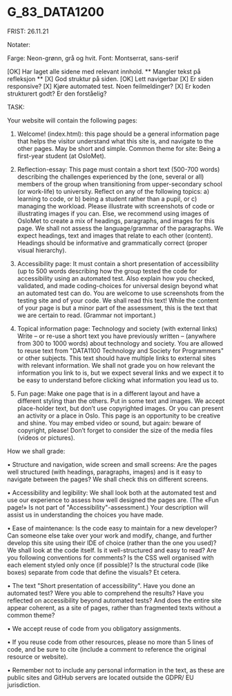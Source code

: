 # G_83_DATA1200

FRIST: 26.11.21


Notater: 

Farge: Neon-grønn, grå og hvit. 
Font: Montserrat, sans-serif 


[OK] Har laget alle sidene med relevant innhold. ** Mangler tekst på refleksjon ** 
[X] God struktur på siden. 
[OK] Lett navigerbar
[X] Er siden responsive?
[X] Kjøre automated test. Noen feilmeldinger? 
[X]  Er koden strukturert godt? Er den forståelig? 




TASK: 

Your website will contain the following pages:
1. Welcome! (index.html): this page should be a general information page
that helps the visitor understand what this site is, and navigate to the
other pages. May be short and simple. Common theme for site: Being a
first-year student (at OsloMet).

2. Reflection-essay: This page must contain a short text (500-700 words)
describing the challenges experienced by the (one, several or all)
members of the group when transitioning from upper-secondary school
(or work-life) to university. Reflect on any of the following topics:
a) learning to code, or
b) being a student rather than a pupil, or
c) managing the workload.
Please illustrate with screenshots of code or illustrating images if you
can. Else, we recommend using images of OsloMet to create a mix of
headings, paragraphs, and images for this page. We shall not assess the
language/grammar of the paragraphs. We expect headings, text and
images that relate to each other (content). Headings should be
informative and grammatically correct (proper visual hierarchy).

3. Accessibility page: It must contain a short presentation of accessibility
(up to 500 words describing how the group tested the code for
accessibility using an automated test. Also explain how you checked,
validated, and made coding-choices for universal design beyond what an
automated test can do. You are welcome to use screenshots from the
testing site and of your code. We shall read this text! While the content of
your page is but a minor part of the assessment, this is the text that we
are certain to read. (Grammar not important.)

4. Topical information page: Technology and society (with external links)
Write – or re-use a short text you have previously written – (anywhere
from 300 to 1000 words) about technology and society. You are allowed
to reuse text from "DATA1100 Technology and Society for Programmers"
or other subjects. This text should have multiple links to external sites
with relevant information. We shall not grade you on how relevant the
information you link to is, but we expect several links and we expect it to
be easy to understand before clicking what information you lead us to.

5. Fun page: Make one page that is in a different layout and have a
different styling than the others. Put in some text and images. We accept
place-holder text, but don’t use copyrighted images. Or you can present
an activity or a place in Oslo. This page is an opportunity to be creative and shine. You may embed video or sound, but again: beware of
copyright, please! Don’t forget to consider the size of the media files
(videos or pictures). 


How we shall grade: 

• Structure and navigation, wide screen and small screens: Are the pages
well structured (with headings, paragraphs, images) and is it easy to
navigate between the pages? We shall check this on different screens.

• Accessibility and legibility: We shall look both at the automated test and
use our experience to assess how well designed the pages are. (The
«Fun page!» Is not part of "Accessibility"-assessment.) Your description
will assist us in understanding the choices you have made.

• Ease of maintenance: Is the code easy to maintain for a new developer?
Can someone else take over your work and modify, change, and further
develop this site using their IDE of choice (rather than the one you
used)? We shall look at the code itself. Is it well-structured and easy to read? Are you following conventions for comments? Is the CSS well
organised with each element styled only once (if possible)? Is the
structural code (like boxes) separate from code that define the visuals?
Et cetera.

• The text "Short presentation of accessibility". Have you done an
automated test? Were you able to comprehend the results? Have you
reflected on accessibility beyond automated tests? And does the entire
site appear coherent, as a site of pages, rather than fragmented texts
without a common theme?

• We accept reuse of code from you obligatory assignments.

• If you reuse code from other resources, please no more than 5 lines of
code, and be sure to cite (include a comment to reference the original
resource or website).

• Remember not to include any personal information in the text, as these
are public sites and GitHub servers are located outside the GDPR/ EU
jurisdiction.

